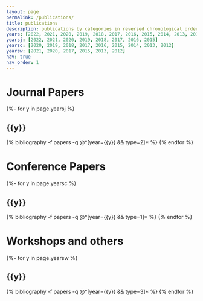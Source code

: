 ```yaml
---
layout: page
permalink: /publications/
title: publications
description: publications by categories in reversed chronological order. generated by jekyll-scholar.
years: [2022, 2021, 2020, 2019, 2018, 2017, 2016, 2015, 2014, 2013, 2012]
yearsj: [2022, 2021, 2020, 2019, 2018, 2017, 2016, 2015]
yearsc: [2020, 2019, 2018, 2017, 2016, 2015, 2014, 2013, 2012]
yearsw: [2021, 2020, 2017, 2015, 2013, 2012]
nav: true
nav_order: 1
---
```

<!-- _pages/publications.md -->
<div class="journal publications">
<h1 class="journal"> Journal  Papers</h1>
{%- for y in page.yearsj %}
  <h2 class="year">{{y}}</h2>
  {% bibliography -f papers -q @*[year={{y}} && type=2]* %}
{% endfor %}

<h1 class="conf">Conference Papers</h1>
{%- for y in page.yearsc %}
  <h2 class="year">{{y}}</h2>
  {% bibliography -f papers -q @*[year={{y}} && type=1]* %}
{% endfor %}

<h1 class="workshops">Workshops and others</h1>
{%- for y in page.yearsw %}
  <h2 class="year">{{y}}</h2>
  {% bibliography -f papers -q @*[year={{y}} && type=3]* %}
{% endfor %}


</div>
